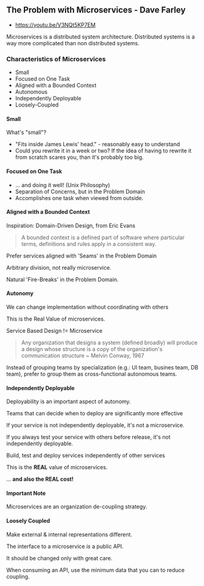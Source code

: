 ## The Problem with Microservices - Dave Farley

- <https://youtu.be/V3NQt5KP7EM>

Microservices is a distributed system architecture. Distributed systems is a way more complicated than non distributed systems.

### Characteristics of Microservices

- Small
- Focused on One Task
- Aligned with a Bounded Context
- Autonomous
- Independently Deployable
- Loosely-Coupled


#### Small

What's "small"?

- "Fits inside James Lewis' head." - reasonably easy to understand
- Could you rewrite it in a week or two? If the idea of having to rewrite it from scratch scares you, than it's probably too big.

#### Focused on One Task

- ... and doing it well! (Unix Philosophy)
- Separation of Concerns, but in the Problem Domain
- Accomplishes one task when viewed from outside.

#### Aligned with a Bounded Context

Inspiration: Domain-Driven Design, from Eric Evans

> A bounded context is a defined part of software where particular terms, definitions and rules apply in a consistent way.

Prefer services aligned with 'Seams' in the Problem Domain

Arbitrary division, not really microservice.

Natural 'Fire-Breaks' in the Problem Domain.

#### Autonomy

We can change implementation without coordinating with others

This is the Real Value of microservices.

Service Based Design != Microservice

> Any organization that designs a system (defined broadly) will produce a design whose structure is a copy of the organization's communication structure
> ~ Melvin Conway, 1967 

Instead of grouping teams by specialization (e.g.: UI team, busines team, DB team), prefer to group them as cross-functional autonomous teams.


#### Independently Deployable

 Deployability is an important aspect of autonomy.
 
 Teams that can decide when to deploy are significantly more effective
 
 If your service is not independently deployable, it's not a microservice.
 
 If you always test your service with others before release, it's not independently deployable.
 
 Build, test and deploy services independently of other services
 
 This is the **REAL** value of microservices.
 
 ... **and also the REAL cost!**
 
 #### Important Note
 
Microservices are an organization de-coupling strategy. 

#### Loosely Coupled

Make external & internal representations different.

The interface to a microservice *is* a public API.

It should be changed only with great care.

When consuming an API, use the minimum data that you can to reduce coupling.